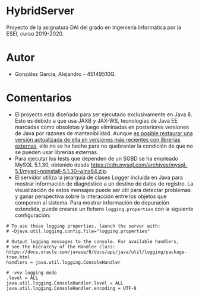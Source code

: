 # HybridServer
Proyecto de la asignatura DAI del grado en Ingeniería Informática por la ESEI, curso 2019-2020.
# Autor
*  González García, Alejandro - 45149510G.
# Comentarios
*  El proyecto está diseñado para ser ejecutado exclusivamente en Java 8. Esto es debido a que usa JAXB y JAX-WS, tecnologías de Java EE marcadas como obsoletas y luego eliminadas en posteriores versiones de Java por razones de mantenibilidad. Aunque [es posible restaurar una versión actualizada de ella en versiones más recientes con librerías externas](https://stackoverflow.com/questions/48204141/replacements-for-deprecated-jpms-modules-with-java-ee-apis), ello no se ha hecho para no quebrantar la condición de que no se pueden usar librerías externas.
*  Para ejecutar los tests que dependen de un SGBD se ha empleado MySQL 5.1.30, obtenido desde https://cdn.mysql.com/archives/mysql-5.1/mysql-noinstall-5.1.30-winx64.zip.
*  El servidor utiliza la jerarquía de clases Logger incluida en Java para mostrar información de diagnóstico a un destino de datos de registro. La visualización de estos mensajes puede ser útil para detectar problemas y ganar perspectiva sobre la interacción entre los objetos que componen al sistema. Para mostrar información de depuración extendida, puede crearse un fichero `logging.properties` con la siguiente configuración:
```
# To use these logging properties, launch the server with:
# -Djava.util.logging.config.file="logging.properties"

# Output logging messages to the console. For available handlers,
# see the hierarchy of the Handler class: https://docs.oracle.com/javase/8/docs/api/java/util/logging/package-tree.html
handlers = java.util.logging.ConsoleHandler

# -vvv logging mode
.level = ALL
java.util.logging.ConsoleHandler.level = ALL
java.util.logging.ConsoleHandler.encoding = UTF-8
```

